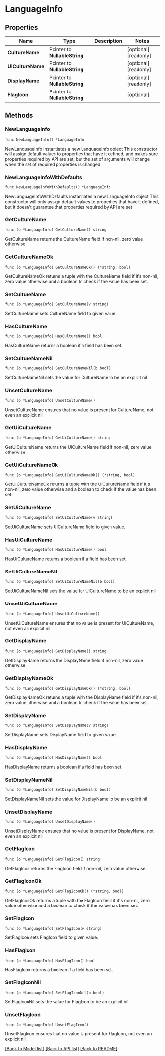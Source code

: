 # LanguageInfo

## Properties

Name | Type | Description | Notes
------------ | ------------- | ------------- | -------------
**CultureName** | Pointer to **NullableString** |  | [optional] [readonly] 
**UiCultureName** | Pointer to **NullableString** |  | [optional] [readonly] 
**DisplayName** | Pointer to **NullableString** |  | [optional] [readonly] 
**FlagIcon** | Pointer to **NullableString** |  | [optional] 

## Methods

### NewLanguageInfo

`func NewLanguageInfo() *LanguageInfo`

NewLanguageInfo instantiates a new LanguageInfo object
This constructor will assign default values to properties that have it defined,
and makes sure properties required by API are set, but the set of arguments
will change when the set of required properties is changed

### NewLanguageInfoWithDefaults

`func NewLanguageInfoWithDefaults() *LanguageInfo`

NewLanguageInfoWithDefaults instantiates a new LanguageInfo object
This constructor will only assign default values to properties that have it defined,
but it doesn't guarantee that properties required by API are set

### GetCultureName

`func (o *LanguageInfo) GetCultureName() string`

GetCultureName returns the CultureName field if non-nil, zero value otherwise.

### GetCultureNameOk

`func (o *LanguageInfo) GetCultureNameOk() (*string, bool)`

GetCultureNameOk returns a tuple with the CultureName field if it's non-nil, zero value otherwise
and a boolean to check if the value has been set.

### SetCultureName

`func (o *LanguageInfo) SetCultureName(v string)`

SetCultureName sets CultureName field to given value.

### HasCultureName

`func (o *LanguageInfo) HasCultureName() bool`

HasCultureName returns a boolean if a field has been set.

### SetCultureNameNil

`func (o *LanguageInfo) SetCultureNameNil(b bool)`

 SetCultureNameNil sets the value for CultureName to be an explicit nil

### UnsetCultureName
`func (o *LanguageInfo) UnsetCultureName()`

UnsetCultureName ensures that no value is present for CultureName, not even an explicit nil
### GetUiCultureName

`func (o *LanguageInfo) GetUiCultureName() string`

GetUiCultureName returns the UiCultureName field if non-nil, zero value otherwise.

### GetUiCultureNameOk

`func (o *LanguageInfo) GetUiCultureNameOk() (*string, bool)`

GetUiCultureNameOk returns a tuple with the UiCultureName field if it's non-nil, zero value otherwise
and a boolean to check if the value has been set.

### SetUiCultureName

`func (o *LanguageInfo) SetUiCultureName(v string)`

SetUiCultureName sets UiCultureName field to given value.

### HasUiCultureName

`func (o *LanguageInfo) HasUiCultureName() bool`

HasUiCultureName returns a boolean if a field has been set.

### SetUiCultureNameNil

`func (o *LanguageInfo) SetUiCultureNameNil(b bool)`

 SetUiCultureNameNil sets the value for UiCultureName to be an explicit nil

### UnsetUiCultureName
`func (o *LanguageInfo) UnsetUiCultureName()`

UnsetUiCultureName ensures that no value is present for UiCultureName, not even an explicit nil
### GetDisplayName

`func (o *LanguageInfo) GetDisplayName() string`

GetDisplayName returns the DisplayName field if non-nil, zero value otherwise.

### GetDisplayNameOk

`func (o *LanguageInfo) GetDisplayNameOk() (*string, bool)`

GetDisplayNameOk returns a tuple with the DisplayName field if it's non-nil, zero value otherwise
and a boolean to check if the value has been set.

### SetDisplayName

`func (o *LanguageInfo) SetDisplayName(v string)`

SetDisplayName sets DisplayName field to given value.

### HasDisplayName

`func (o *LanguageInfo) HasDisplayName() bool`

HasDisplayName returns a boolean if a field has been set.

### SetDisplayNameNil

`func (o *LanguageInfo) SetDisplayNameNil(b bool)`

 SetDisplayNameNil sets the value for DisplayName to be an explicit nil

### UnsetDisplayName
`func (o *LanguageInfo) UnsetDisplayName()`

UnsetDisplayName ensures that no value is present for DisplayName, not even an explicit nil
### GetFlagIcon

`func (o *LanguageInfo) GetFlagIcon() string`

GetFlagIcon returns the FlagIcon field if non-nil, zero value otherwise.

### GetFlagIconOk

`func (o *LanguageInfo) GetFlagIconOk() (*string, bool)`

GetFlagIconOk returns a tuple with the FlagIcon field if it's non-nil, zero value otherwise
and a boolean to check if the value has been set.

### SetFlagIcon

`func (o *LanguageInfo) SetFlagIcon(v string)`

SetFlagIcon sets FlagIcon field to given value.

### HasFlagIcon

`func (o *LanguageInfo) HasFlagIcon() bool`

HasFlagIcon returns a boolean if a field has been set.

### SetFlagIconNil

`func (o *LanguageInfo) SetFlagIconNil(b bool)`

 SetFlagIconNil sets the value for FlagIcon to be an explicit nil

### UnsetFlagIcon
`func (o *LanguageInfo) UnsetFlagIcon()`

UnsetFlagIcon ensures that no value is present for FlagIcon, not even an explicit nil

[[Back to Model list]](../README.md#documentation-for-models) [[Back to API list]](../README.md#documentation-for-api-endpoints) [[Back to README]](../README.md)


